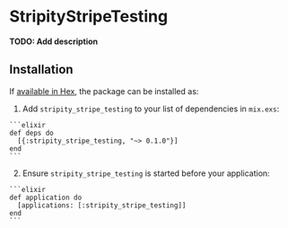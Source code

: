 # StripityStripeTesting

**TODO: Add description**

## Installation

If [available in Hex](https://hex.pm/docs/publish), the package can be installed as:

  1. Add `stripity_stripe_testing` to your list of dependencies in `mix.exs`:

    ```elixir
    def deps do
      [{:stripity_stripe_testing, "~> 0.1.0"}]
    end
    ```

  2. Ensure `stripity_stripe_testing` is started before your application:

    ```elixir
    def application do
      [applications: [:stripity_stripe_testing]]
    end
    ```

